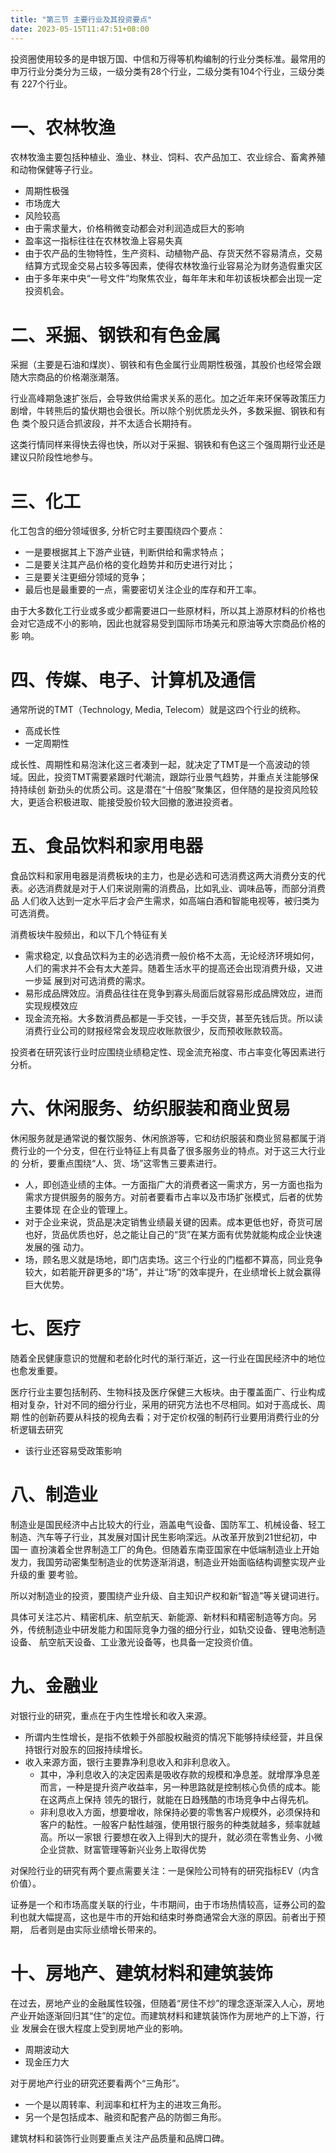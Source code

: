 ```yaml
---
title: "第三节 主要行业及其投资要点"
date: 2023-05-15T11:47:51+08:00
---
```


投资圈使用较多的是申银万国、中信和万得等机构编制的行业分类标准。最常用的申万行业分类分为三级，一级分类有28个行业，二级分类有104个行业，三级分类有
227个行业。

# 一、农林牧渔

农林牧渔主要包括种植业、渔业、林业、饲料、农产品加工、农业综合、畜禽养殖和动物保健等子行业。

- 周期性极强
- 市场庞大
- 风险较高
- 由于需求量大，价格稍微变动都会对利润造成巨大的影响
- 盈率这一指标往往在农林牧渔上容易失真
- 由于农产品的生物特性，生产资料、动植物产品、存货天然不容易清点，交易结算方式现金交易占较多等因素，使得农林牧渔行业容易沦为财务造假重灾区
- 由于多年来中央“一号文件”均聚焦农业，每年年末和年初该板块都会出现一定投资机会。

# 二、采掘、钢铁和有色金属

采掘（主要是石油和煤炭）、钢铁和有色金属行业周期性极强，其股价也经常会跟随大宗商品的价格潮涨潮落。

行业高峰期急速扩张后，会导致供给需求关系的恶化。加之近年来环保等政策压力剧增，牛转熊后的蛰伏期也会很长。所以除个别优质龙头外，多数采掘、钢铁和有色
类个股只适合抓波段，并不太适合长期持有。

这类行情同样来得快去得也快，所以对于采掘、钢铁和有色这三个强周期行业还是建议只阶段性地参与。

# 三、化工

化工包含的细分领域很多, 分析它时主要围绕四个要点：

- 一是要根据其上下游产业链，判断供给和需求特点；
- 二是要关注其产品价格的变化趋势并和历史进行对比；
- 三是要关注更细分领域的竞争；
- 最后也是最重要的一点，需要密切关注企业的库存和开工率。

由于大多数化工行业或多或少都需要进口一些原材料，所以其上游原材料的价格也会对它造成不小的影响，因此也就容易受到国际市场美元和原油等大宗商品价格的影
响。

# 四、传媒、电子、计算机及通信

通常所说的TMT（Technology, Media, Telecom）就是这四个行业的统称。

- 高成长性
- 一定周期性

成长性、周期性和易泡沫化这三者凑到一起，就决定了TMT是一个高波动的领域。因此，投资TMT需要紧跟时代潮流，跟踪行业景气趋势，并重点关注能够保持持续创
新劲头的优质公司。这是潜在“十倍股”聚集区，但伴随的是投资风险较大，更适合积极进取、能接受股价较大回撤的激进投资者。

# 五、食品饮料和家用电器

食品饮料和家用电器是消费板块的主力，也是必选和可选消费这两大消费分支的代表。必选消费就是对于人们来说刚需的消费品，比如乳业、调味品等，而部分消费品
人们收入达到一定水平后才会产生需求，如高端白酒和智能电视等，被归类为可选消费。

消费板块牛股频出，和以下几个特征有关

- 需求稳定, 以食品饮料为主的必选消费一般价格不太高，无论经济环境如何，人们的需求并不会有太大差异。随着生活水平的提高还会出现消费升级，又进一步延
  展到对可选消费的需求。
- 易形成品牌效应。消费品往往在竞争到寡头局面后就容易形成品牌效应，进而实现规模效应
- 现金流充裕。大多数消费品都是一手交钱，一手交货，甚至先钱后货。所以读消费行业公司的财报经常会发现应收账款很少，反而预收账款较高。

投资者在研究该行业时应围绕业绩稳定性、现金流充裕度、市占率变化等因素进行分析。

# 六、休闲服务、纺织服装和商业贸易

休闲服务就是通常说的餐饮服务、休闲旅游等，它和纺织服装和商业贸易都属于消费行业的一个分支，但在行业特征上有具备了很多服务业的特点。对于这三大行业的
分析，要重点围绕“人、货、场”这零售三要素进行。

- 人，即创造业绩的主体。一方面指广大的消费者这一需求方，另一方面也指为需求方提供服务的服务方。对前者要看市占率以及市场扩张模式，后者的优势主要体现
  在企业的管理上。
- 对于企业来说，货品是决定销售业绩最关键的因素。成本更低也好，奇货可居也好，货品优质也好，总之能让自己的“货”在某方面有优势就能构成企业快速发展的强
  动力。
- 场，顾名思义就是场地，即门店卖场。这三个行业的门槛都不算高，同业竞争较大，如若能开辟更多的“场”，并让“场”的效率提升，在业绩增长上就会赢得巨大优势。

# 七、医疗

随着全民健康意识的觉醒和老龄化时代的渐行渐近，这一行业在国民经济中的地位也愈发重要。

医疗行业主要包括制药、生物科技及医疗保健三大板块。由于覆盖面广、行业构成相对复杂，针对不同的细分行业，采用的研究方法也不尽相同。如对于高成长、周期
性的创新药要从科技的视角去看；对于定价权强的制药行业要用消费行业的分析逻辑去研究

- 该行业还容易受政策影响

# 八、制造业

制造业是国民经济中占比较大的行业，涵盖电气设备、国防军工、机械设备、轻工制造、汽车等子行业，其发展对国计民生影响深远。从改革开放到21世纪初，中国一
直扮演着全世界制造工厂的角色。但随着东南亚国家在中低端制造业上开始发力，我国劳动密集型制造业的优势逐渐消退，制造业开始面临结构调整实现产业升级的重
要考验。

所以对制造业的投资，要围绕产业升级、自主知识产权和新“智造”等关键词进行。

具体可关注芯片、精密机床、航空航天、新能源、新材料和精密制造等方向。另外，传统制造业中研发能力和国际竞争力强的细分行业，如轨交设备、锂电池制造设备、
航空航天设备、工业激光设备等，也具备一定投资价值。

# 九、金融业

对银行业的研究，重点在于内生性增长和收入来源。

- 所谓内生性增长，是指不依赖于外部股权融资的情况下能够持续经营，并且保持银行对股东的回报持续增长。
- 收入来源方面，银行主要靠净利息收入和非利息收入。
  - 其中，净利息收入的决定因素是吸收存款的规模和净息差。就增厚净息差而言，一种是提升资产收益率，另一种思路就是控制核心负债的成本。能在这两点上保持
    领先的银行，就能在日趋残酷的市场竞争中占得先机。
  - 非利息收入方面，想要增收，除保持必要的零售客户规模外，必须保持和客户的黏性。一般客户黏性越强，使用银行服务的种类就越多，频率就越高。所以一家银
    行要想在收入上得到大的提升，就必须在零售业务、小微企业贷款、财富管理等新兴业务上取得优势

对保险行业的研究有两个要点需要关注：一是保险公司特有的研究指标EV（内含价值）。

证券是一个和市场高度关联的行业，牛市期间，由于市场热情较高，证券公司的盈利也就大幅提高，这也是牛市的开始和结束时券商通常会大涨的原因。前者出于预期，
后者则是由实际业绩增长带来的。

# 十、房地产、建筑材料和建筑装饰

在过去，房地产业的金融属性较强，但随着“房住不炒”的理念逐渐深入人心，房地产业开始逐渐回归其“住”的定位。而建筑材料和建筑装饰作为房地产的上下游，行业
发展会在很大程度上受到房地产业的影响。

- 周期波动大
- 现金压力大

对于房地产行业的研究还要看两个“三角形”。

- 一个是以周转率、利润率和杠杆为主的进攻三角形。
- 另一个是包括成本、融资和配套产品的防御三角形。

建筑材料和装饰行业则要重点关注产品质量和品牌口碑。
